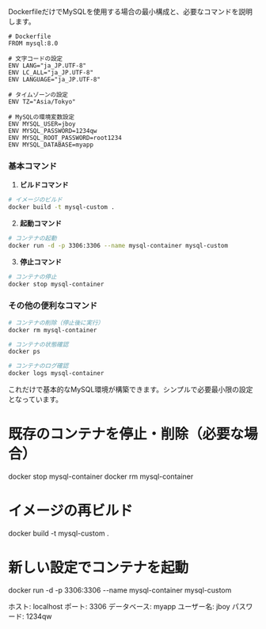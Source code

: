 DockerfileだけでMySQLを使用する場合の最小構成と、必要なコマンドを説明します。

```docker
# Dockerfile
FROM mysql:8.0

# 文字コードの設定
ENV LANG="ja_JP.UTF-8"
ENV LC_ALL="ja_JP.UTF-8"
ENV LANGUAGE="ja_JP.UTF-8"

# タイムゾーンの設定
ENV TZ="Asia/Tokyo"

# MySQLの環境変数設定
ENV MYSQL_USER=jboy
ENV MYSQL_PASSWORD=1234qw
ENV MYSQL_ROOT_PASSWORD=root1234
ENV MYSQL_DATABASE=myapp

```

### 基本コマンド

1. **ビルドコマンド**
```bash
# イメージのビルド
docker build -t mysql-custom .
```

2. **起動コマンド**
```bash
# コンテナの起動
docker run -d -p 3306:3306 --name mysql-container mysql-custom
```

3. **停止コマンド**
```bash
# コンテナの停止
docker stop mysql-container
```

### その他の便利なコマンド
```bash
# コンテナの削除（停止後に実行）
docker rm mysql-container

# コンテナの状態確認
docker ps

# コンテナのログ確認
docker logs mysql-container
```

これだけで基本的なMySQL環境が構築できます。シンプルで必要最小限の設定となっています。

# 既存のコンテナを停止・削除（必要な場合）
docker stop mysql-container
docker rm mysql-container

# イメージの再ビルド
docker build -t mysql-custom .

# 新しい設定でコンテナを起動
docker run -d -p 3306:3306 --name mysql-container mysql-custom

ホスト: localhost
ポート: 3306
データベース: myapp
ユーザー名: jboy
パスワード: 1234qw